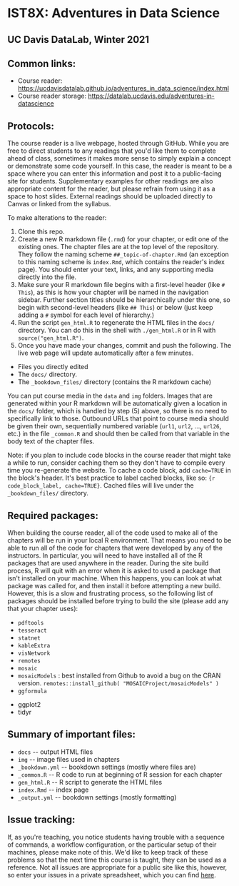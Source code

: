 # IST8X: Adventures in Data Science
## UC Davis DataLab, Winter 2021

## Common links:

* Course reader: https://ucdavisdatalab.github.io/adventures_in_data_science/index.html
* Course reader storage: https://datalab.ucdavis.edu/adventures-in-datascience

## Protocols:

The course reader is a live webpage, hosted through GitHub. While you are free
to direct students to any readings that you'd like them to complete ahead of
class, sometimes it makes more sense to simply explain a concept or demonstrate
some code yourself. In this case, the reader is meant to be a space where you
can enter this information and post it to a public-facing site for students.
Supplementary examples for other readings are also appropriate content for the
reader, but please refrain from using it as a space to host slides. External
readings should be uploaded directly to Canvas or linked from the syllabus.

To make alterations to the reader:

1. Clone this repo.
2. Create a new R markdown file (`.rmd`) for your chapter, or edit one of the existing ones. The
   chapter files are at the top level of the repository. They follow the naming
   scheme `##_topic-of-chapter.Rmd` (an exception to this naming scheme is
   `index.Rmd`, which contains the reader's index page). You should enter your
   text, links, and any supporting media directly into the file.
3. Make sure your R markdown file begins with a first-level header (like `# This`), as this is how your chapter will be named in the navigation sidebar. Further section titles should be hierarchically under this one, so begin with second-level headers (like `## This`) or below (just keep adding a `#` symbol for each level of hierarchy.)
4. Run the script `gen_html.R` to regenerate the HTML files in the `docs/`
   directory. You can do this in the shell with `./gen_html.R` or in R with
   `source("gen_html.R")`.
5. Once you have made your changes, commit and push the following. The live web page will update automatically after a few minutes.
  - Files you directly edited
  - The `docs/` directory.
  - The `_bookdown_files/` directory (contains the R markdown cache)

You can put course media in the `data` and `img` folders. Images that are generated within your R markdown will be automatically given a location in the `docs/` folder, which is handled by step (5) above, so there is no need to specifically link to those. Outbound URLs that point to course
media should be given their own, sequentially numbered variable (`url1`,
`url2`, ..., `url26`, etc.) in the file `_common.R` and should then be called
from that variable in the body text of the chapter files.

Note: if you plan to include code blocks in the course reader that might 
take a while to run, consider caching them so they don't have to compile 
every time you re-generate the website. To cache a code block, add 
`cache=TRUE` in the block's header. It's best practice to label cached 
blocks, like so: `{r code_block_label, cache=TRUE}`. Cached files will 
live under the `_bookdown_files/` directory.

## Required packages:
When building the course reader, all of the code used to make all of the chapters will be run in your local R environment. That means you need to be able to run all of the code for chapters that were developed by any of the instructors. In particular, you will need to have installed all of the R packages that are used anywhere in the reader. During the site build process, R will quit with an error when it is asked to used a package that isn't installed on your machine. When this happens, you can look at what package was called for, and then install it before attempting a new build. However, this is a slow and frustrating process, so the following list of packages should be installed before trying to build the site (please add any that your chapter uses):

- `pdftools`
- `tesseract`
- `statnet`
- `kableExtra`
- `visNetwork`
- `remotes`
- `mosaic`
- `mosaicModels` : best installed from Github to avoid a bug on the CRAN version. `remotes::install_github( "MOSAICProject/mosaicModels" )`
- `ggformula`
* ggplot2
* tidyr

## Summary of important files:

* `docs` -- output HTML files
* `img` -- image files used in chapters
* `_bookdown.yml` -- bookdown settings (mostly where files are)
* `_common.R` -- R code to run at beginning of R session for each chapter
* `gen_html.R` -- R script to generate the HTML files
* `index.Rmd` -- index page
* `_output.yml` -- bookdown settings (mostly formatting)

## Issue tracking:

If, as you're teaching, you notice students having trouble with a sequence of
commands, a workflow configuration, or the particular setup of their machines,
please make note of this. We'd like to keep track of these problems so that the
next time this course is taught, they can be used as a reference. Not all
issues are appropriate for a public site like this, however, so enter your
issues in a private spreadsheet, which you can find
[here](https://docs.google.com/spreadsheets/d/1i_mA1uDSkUl4AkGgIOXD1WyoYoscXHxmFN629NytJTU/edit?usp=sharing).
